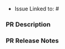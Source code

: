 <!--- ✔Atom Community PR Bugs -->
<!--- Thanks for creating this bug fix PR. Please do the following: --->
<!--- Link an issue --->
<!--- Reproduce the problem in Atom Community Safe Mode - https://flight-manual.atom.io/hacking-atom/sections/debugging/#using-safe-mode --->
<!--- Have read original Atom's debugging guide: https://flight-manual.atom.io/hacking-atom/sections/debugging --->
<!--- Checked for any duplicates: https://github.com/atom-community/atom/issues --->
- Issue Linked to: #
### PR Description
<!--- Include as much information as you can. If you don't have enough information to have here, this PR may be closed at the maintainer's discretion. --->

### PR Release Notes
<!--- As stated in the PR Description, include as much information as you can. If you don't do much, this will be closed at the maintainer's direction. --->
<!--- If this is not applicable to your PR, you can add words "Not applicable" or "N/A". --->

